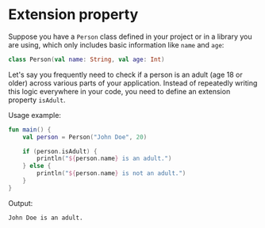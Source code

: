 # Extension property

Suppose you have a `Person` class defined in your project or in a library you are using, which only includes basic
information like `name` and `age`:

```kotlin
class Person(val name: String, val age: Int)
```

Let's say you frequently need to check if a person is an adult (age 18 or older) across various parts of your
application. Instead of repeatedly writing this logic everywhere in your code, you need to define an extension property `isAdult`.

Usage example:

```kotlin
fun main() {
    val person = Person("John Doe", 20)

    if (person.isAdult) {
        println("${person.name} is an adult.")
    } else {
        println("${person.name} is not an adult.")
    }
}
```

Output:

```
John Doe is an adult.
```

